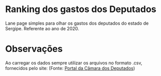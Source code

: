# Ranking dos gastos dos Deputados

Lane page simples para olhar os gastos dos deputados do estado de Sergipe. Referente ao ano de 2020.

# Observações

Ao carregar os dados sempre utilizar os arquivos no formato .csv, fornecidos pelo site: (Fonte: [Portal da Câmara dos Deputados](https://www2.camara.leg.br/transparencia/acesso-a-informacao/copy_of_perguntas-frequentes/cota-para-o-exercicio-da-atividade-parlamentar))
